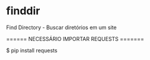 # finddir
Find Directory - Buscar diretórios em um site

====== NECESSÁRIO IMPORTAR REQUESTS =======

$ pip install requests

